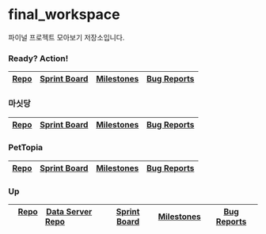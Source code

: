# final_workspace
파이널 프로젝트 모아보기 저장소입니다.

### Ready? Action!
| [Repo](https://github.com/ssg-java3-240304/Ready-Auction) | [Sprint Board](https://github.com/orgs/ssg-java3-240304/projects/36/views/1) | [Milestones](https://github.com/ssg-java3-240304/Ready-Auction/milestones?direction=asc&sort=due_date&state=open) | [Bug Reports](https://github.com/ssg-java3-240304/Ready-Auction/issues?q=is%3Aissue+label%3Abug+is%3Aopen) |  
|-----------------------------------------------------------|------------------|----------------|-----------------|


### 마싯당
| [Repo](https://github.com/ssg-java3-240304/my-seat-dang) | [Sprint Board](https://github.com/orgs/ssg-java3-240304/projects/28) | [Milestones](https://github.com/ssg-java3-240304/my-seat-dang/milestones?direction=asc&sort=due_date&state=open) | [Bug Reports](https://github.com/ssg-java3-240304/my-seat-dang/issues?q=is%3Aissue+label%3Abug+is%3Aopen) |  
|-----------------------------------------------------------|------------------|----------------|-----------------|

### PetTopia
| [Repo](https://github.com/ssg-java3-240304/PetTopia) | [Sprint Board](https://github.com/orgs/ssg-java3-240304/projects/32) | [Milestones](https://github.com/ssg-java3-240304/PetTopia/milestones?direction=asc&sort=due_date&state=open) | [Bug Reports](https://github.com/ssg-java3-240304/PetTopia/issues?q=is%3Aissue+label%3Abug+is%3Aopen) |  
|-----------------------------------------------------------|------------------|----------------|-----------------|

### Up
| [Repo](https://github.com/ssg-java3-240304/up-and-down) &nbsp;&nbsp; [Data Server Repo](https://github.com/dhgudehd98/up-data-server) | [Sprint Board](https://github.com/orgs/ssg-java3-240304/projects/33/views/1) | [Milestones](https://github.com/ssg-java3-240304/up-and-down/milestones?direction=asc&sort=due_date&state=open) | [Bug Reports](https://github.com/ssg-java3-240304/up-and-down/issues?q=is%3Aissue+label%3Abug+is%3Aopen) |  
|-----------------------------------------------------------|------------------|----------------|-----------------|
